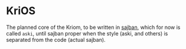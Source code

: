 # KriOS
The planned core of the Kriom, to be written in [sajban](https://github.com/sajban/aski),
which for now is called `aski`, until sajban proper when the style (aski, and others) is
separated from the code (actual sajban).
